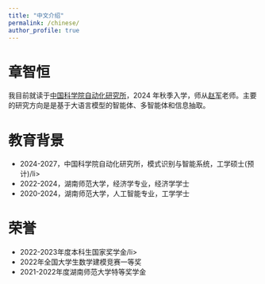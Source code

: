 ```yaml
---
title: "中文介绍"
permalink: /chinese/
author_profile: true
---
```


# 章智恒
我目前就读于[中国科学院自动化研究所](http://ia.cas.cn/)，2024 年秋季入学，师从[赵军](https://scholar.google.com.hk/citations?hl=zh-CN&user=HljRttwAAAAJ)老师。主要的研究方向是是基于大语言模型的智能体、多智能体和信息抽取。

# 教育背景
<ul>
<li>2024-2027，中国科学院自动化研究所，模式识别与智能系统，工学硕士(预计)/li>
<li>2022-2024，湖南师范大学，经济学专业，经济学学士</li>
<li>2020-2024，湖南师范大学，人工智能专业，工学学士</li>
</ul>

# 荣誉
<ul>
<li>2022-2023年度本科生国家奖学金/li>
<li>2022年全国大学生数学建模竞赛一等奖</li>
<li>2021-2022年度湖南师范大学特等奖学金</li>
</ul>
